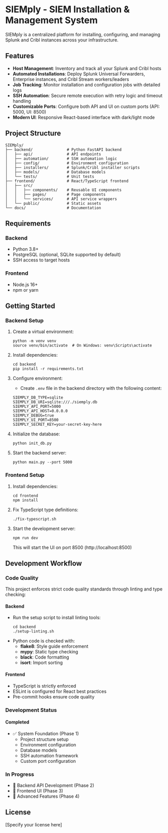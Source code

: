 # SIEMply - SIEM Installation & Management System

SIEMply is a centralized platform for installing, configuring, and managing Splunk and Cribl instances across your infrastructure.

## Features

- **Host Management**: Inventory and track all your Splunk and Cribl hosts
- **Automated Installations**: Deploy Splunk Universal Forwarders, Enterprise instances, and Cribl Stream workers/leaders
- **Job Tracking**: Monitor installation and configuration jobs with detailed logs
- **SSH Automation**: Secure remote execution with retry logic and timeout handling
- **Customizable Ports**: Configure both API and UI on custom ports (API: 5000, UI: 8500)
- **Modern UI**: Responsive React-based interface with dark/light mode

## Project Structure

```
SIEMply/
├── backend/               # Python FastAPI backend
│   ├── api/               # API endpoints
│   ├── automation/        # SSH automation logic
│   ├── config/            # Environment configuration
│   ├── installers/        # Splunk/Cribl installer scripts
│   ├── models/            # Database models
│   └── tests/             # Unit tests
├── frontend/              # React/TypeScript frontend
│   ├── src/
│   │   ├── components/    # Reusable UI components
│   │   ├── pages/         # Page components
│   │   └── services/      # API service wrappers
│   └── public/            # Static assets
└── docs/                  # Documentation
```

## Requirements

### Backend
- Python 3.8+
- PostgreSQL (optional, SQLite supported by default)
- SSH access to target hosts

### Frontend
- Node.js 16+
- npm or yarn

## Getting Started

### Backend Setup

1. Create a virtual environment:
   ```
   python -m venv venv
   source venv/bin/activate  # On Windows: venv\Scripts\activate
   ```

2. Install dependencies:
   ```
   cd backend
   pip install -r requirements.txt
   ```

3. Configure environment:
   - Create `.env` file in the backend directory with the following content:
   ```
   SIEMPLY_DB_TYPE=sqlite
   SIEMPLY_DB_URI=sqlite:///./siemply.db
   SIEMPLY_API_PORT=5000
   SIEMPLY_API_HOST=0.0.0.0
   SIEMPLY_DEBUG=true
   SIEMPLY_UI_PORT=8500
   SIEMPLY_SECRET_KEY=your-secret-key-here
   ```

4. Initialize the database:
   ```
   python init_db.py
   ```

5. Start the backend server:
   ```
   python main.py --port 5000
   ```

### Frontend Setup

1. Install dependencies:
   ```
   cd frontend
   npm install
   ```

2. Fix TypeScript type definitions:
   ```
   ./fix-typescript.sh
   ```

3. Start the development server:
   ```
   npm run dev
   ```
   This will start the UI on port 8500 (http://localhost:8500)

## Development Workflow

### Code Quality

This project enforces strict code quality standards through linting and type checking:

#### Backend
- Run the setup script to install linting tools:
  ```
  cd backend
  ./setup-linting.sh
  ```
- Python code is checked with:
  - **flake8**: Style guide enforcement
  - **mypy**: Static type checking
  - **black**: Code formatting
  - **isort**: Import sorting

#### Frontend
- TypeScript is strictly enforced
- ESLint is configured for React best practices
- Pre-commit hooks ensure code quality

### Development Status

#### Completed
- ✅ System Foundation (Phase 1)
  - Project structure setup
  - Environment configuration
  - Database models
  - SSH automation framework
  - Custom port configuration

### In Progress
- 🔄 Backend API Development (Phase 2)
- 🔄 Frontend UI (Phase 3)
- 🔄 Advanced Features (Phase 4)

## License

[Specify your license here] 